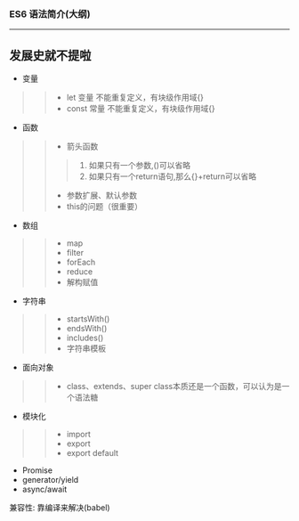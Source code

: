 ### ES6 语法简介(大纲)
---
发展史就不提啦
---
- 变量
>> - let 变量 不能重复定义，有块级作用域{}
>> - const 常量 不能重复定义，有块级作用域{}   
- 函数
>> - 箭头函数
>>> 1. 如果只有一个参数,()可以省略
>>> 2. 如果只有一个return语句,那么{}+return可以省略
>> - 参数扩展、默认参数
>> - this的问题（很重要）
- 数组
>> - map
>> - filter
>> - forEach
>> - reduce
>> - 解构赋值
- 字符串
>> - startsWith()
>> - endsWith()
>> - includes()
>> - 字符串模板
- 面向对象
>> - class、extends、super
class本质还是一个函数，可以认为是一个语法糖
- 模块化
>> - import
>> - export
>> - export default
- Promise
- generator/yield
- async/await

兼容性: 靠编译来解决(babel)



